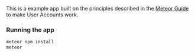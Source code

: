 This is a example app built on the principles described in the [Meteor Guide](http://guide.meteor.com/structure.html) to make User Accounts work.

### Running the app

```bash
meteor npm install
meteor
```

